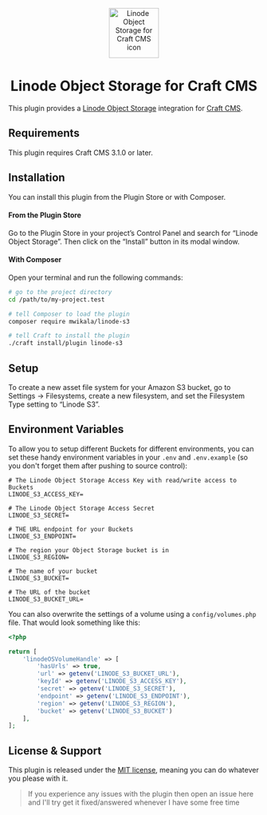 <p align="center"><img src="./src/icon.svg" width="100" height="100" alt="Linode Object Storage for Craft CMS icon"></p>

<h1 align="center">Linode Object Storage for Craft CMS</h1>

This plugin provides a [Linode Object Storage](https://www.linode.com/products/object-storage/) integration for [Craft CMS](https://craftcms.com/).

## Requirements

This plugin requires Craft CMS 3.1.0 or later.

## Installation

You can install this plugin from the Plugin Store or with Composer.

#### From the Plugin Store

Go to the Plugin Store in your project’s Control Panel and search for “Linode Object Storage”. Then click on the “Install” button in its modal window.

#### With Composer

Open your terminal and run the following commands:

```bash
# go to the project directory
cd /path/to/my-project.test

# tell Composer to load the plugin
composer require mwikala/linode-s3

# tell Craft to install the plugin
./craft install/plugin linode-s3
```

## Setup

To create a new asset file system for your Amazon S3 bucket, go to Settings → Filesystems, create a new filesystem, and set the Filesystem Type setting to “Linode S3”.

## Environment Variables

To allow you to setup different Buckets for different environments, you can set these handy environment variables in your `.env` and `.env.example` (so you don't forget them after pushing to source control):

```env
# The Linode Object Storage Access Key with read/write access to Buckets
LINODE_S3_ACCESS_KEY=

# The Linode Object Storage Access Secret
LINODE_S3_SECRET=

# THE URL endpoint for your Buckets
LINODE_S3_ENDPOINT=

# The region your Object Storage bucket is in
LINODE_S3_REGION=

# The name of your bucket
LINODE_S3_BUCKET=

# The URL of the bucket
LINODE_S3_BUCKET_URL=
```

You can also overwrite the settings of a volume using a `config/volumes.php` file. That would look something like this:

```php
<?php

return [
    'linodeOSVolumeHandle' => [
        'hasUrls' => true,
        'url' => getenv('LINODE_S3_BUCKET_URL'),
        'keyId' => getenv('LINODE_S3_ACCESS_KEY'),
        'secret' => getenv('LINODE_S3_SECRET'),
        'endpoint' => getenv('LINODE_S3_ENDPOINT'),
        'region' => getenv('LINODE_S3_REGION'),
        'bucket' => getenv('LINODE_S3_BUCKET')
    ],
];
```

## License & Support

This plugin is released under the [MIT license](./LICENSE.md), meaning you can do whatever you please with it.

> If you experience any issues with the plugin then open an issue here and I'll try get it fixed/answered whenever I have some free time
